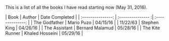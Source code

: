 This is a list of all the books I have read starting now (May 31, 2016).


| Book            | Author          | Date Completed |
| :---------------: | :--------------- :| :--------------: |
| The Godfather   | Mario Puzo      | 04/15/16       |
| 11/22/63        | Stephen King    | 04/26/16       |
| The Assistant   | Bernard Malamud | 05/28/16       |
| The Kite Runner | Khaled Hosseini | 05/29/16       |
